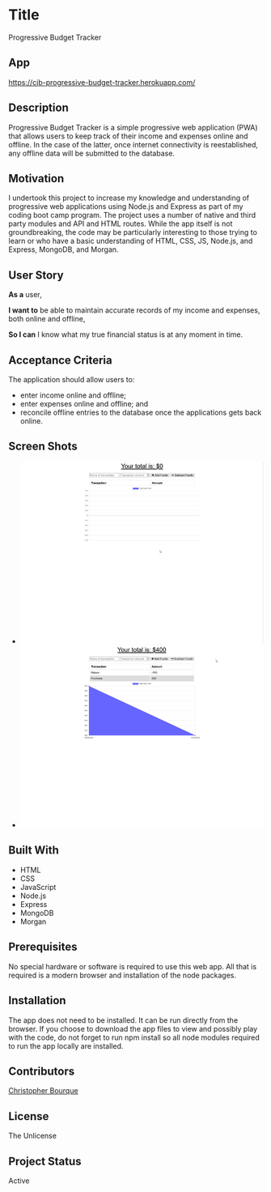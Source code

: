 # Title
Progressive Budget Tracker


## App
https://cjb-progressive-budget-tracker.herokuapp.com/


## Description
Progressive Budget Tracker is a simple progressive web application (PWA) that allows users to keep track of their income and expenses online and offline.  In the case of the latter, once internet connectivity is reestablished, any offline data will be submitted to the database.


## Motivation
I undertook this project to increase my knowledge and understanding of progressive web applications using Node.js and Express as part of my coding boot camp program.  The project uses a number of native and third party modules and API and HTML routes.  While the app itself is not groundbreaking, the code may be particularly interesting to those trying to learn or who have a basic understanding of HTML, CSS, JS, Node.js, and Express, MongoDB, and Morgan.


## User Story
**As a** user,

**I want to** be able to maintain accurate records of my income and expenses, both online and offline,

**So I can** I know what my true financial status is at any moment in time.


## Acceptance Criteria
The application should allow users to:
+ enter income online and offline;
+ enter expenses online and offline; and
+ reconcile offline entries to the database once the applications gets back online.


## Screen Shots
+ ![Blank](./screenshots/without-data.jpg)
+ ![With Data](./screenshots/with-data.jpg)


## Built With
+ HTML
+ CSS
+ JavaScript
+ Node.js
+ Express
+ MongoDB
+ Morgan


## Prerequisites
No special hardware or software is required to use this web app.  All that is required is a modern browser and installation of the node packages.


## Installation
The app does not need to be installed.  It can be run directly from the browser.  If you choose to download the app files to view and possibly play with the code, do not forget to run npm install so all node modules required to run the app locally are installed.


## Contributors
[Christopher Bourque](https://github.com/christopherjbourque)


## License
The Unlicense


## Project Status
Active